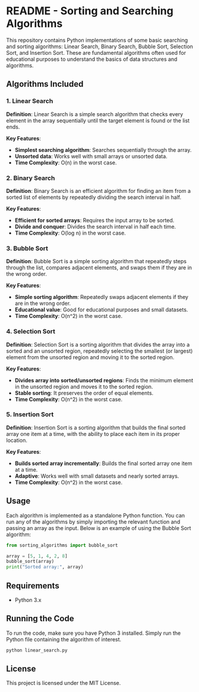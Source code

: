 # README - Sorting and Searching Algorithms

This repository contains Python implementations of some basic searching and sorting algorithms: Linear Search, Binary Search, Bubble Sort, Selection Sort, and Insertion Sort. These are fundamental algorithms often used for educational purposes to understand the basics of data structures and algorithms.

## Algorithms Included

### 1. Linear Search
**Definition**: Linear Search is a simple search algorithm that checks every element in the array sequentially until the target element is found or the list ends.

**Key Features**:
- **Simplest searching algorithm**: Searches sequentially through the array.
- **Unsorted data**: Works well with small arrays or unsorted data.
- **Time Complexity**: O(n) in the worst case.

### 2. Binary Search
**Definition**: Binary Search is an efficient algorithm for finding an item from a sorted list of elements by repeatedly dividing the search interval in half.

**Key Features**:
- **Efficient for sorted arrays**: Requires the input array to be sorted.
- **Divide and conquer**: Divides the search interval in half each time.
- **Time Complexity**: O(log n) in the worst case.

### 3. Bubble Sort
**Definition**: Bubble Sort is a simple sorting algorithm that repeatedly steps through the list, compares adjacent elements, and swaps them if they are in the wrong order.

**Key Features**:
- **Simple sorting algorithm**: Repeatedly swaps adjacent elements if they are in the wrong order.
- **Educational value**: Good for educational purposes and small datasets.
- **Time Complexity**: O(n^2) in the worst case.

### 4. Selection Sort
**Definition**: Selection Sort is a sorting algorithm that divides the array into a sorted and an unsorted region, repeatedly selecting the smallest (or largest) element from the unsorted region and moving it to the sorted region.

**Key Features**:
- **Divides array into sorted/unsorted regions**: Finds the minimum element in the unsorted region and moves it to the sorted region.
- **Stable sorting**: It preserves the order of equal elements.
- **Time Complexity**: O(n^2) in the worst case.

### 5. Insertion Sort
**Definition**: Insertion Sort is a sorting algorithm that builds the final sorted array one item at a time, with the ability to place each item in its proper location.

**Key Features**:
- **Builds sorted array incrementally**: Builds the final sorted array one item at a time.
- **Adaptive**: Works well with small datasets and nearly sorted arrays.
- **Time Complexity**: O(n^2) in the worst case.

## Usage
Each algorithm is implemented as a standalone Python function. You can run any of the algorithms by simply importing the relevant function and passing an array as the input. Below is an example of using the Bubble Sort algorithm:

```python
from sorting_algorithms import bubble_sort

array = [5, 1, 4, 2, 8]
bubble_sort(array)
print("Sorted array:", array)
```

## Requirements
- Python 3.x

## Running the Code
To run the code, make sure you have Python 3 installed. Simply run the Python file containing the algorithm of interest.

```bash
python linear_search.py
```

## License
This project is licensed under the MIT License.

